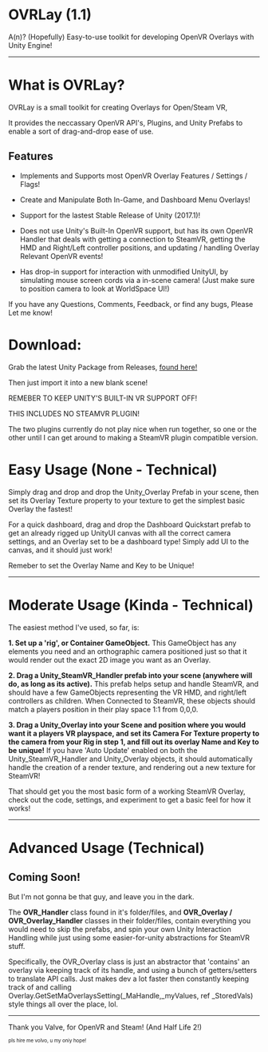# OVRLay (1.1)

A(n)? (Hopefully) Easy-to-use toolkit for developing OpenVR Overlays with Unity Engine!

---

What is OVRLay?
=

OVRLay is a small toolkit for creating Overlays for Open/Steam VR,

It provides the neccassary OpenVR API's, Plugins, and Unity Prefabs to enable a sort of drag-and-drop ease of use.

## Features
- Implements and Supports most OpenVR Overlay Features / Settings / Flags!

- Create and Manipulate Both In-Game, and Dashboard Menu Overlays!

- Support for the lastest Stable Release of Unity (2017.1)!

- Does not use Unity's Built-In OpenVR support, but has its own OpenVR Handler that deals with getting a connection to SteamVR, getting the HMD and Right/Left controller positions, and updating / handling Overlay Relevant OpenVR events!

- Has drop-in support for interaction with unmodified UnityUI, by simulating mouse screen cords via a in-scene camera! (Just make sure to position camera to look at WorldSpace UI!)

If you have any Questions, Comments, Feedback, or find any bugs, Please Let me know!

Download:
===

Grab the latest Unity Package from Releases, [found here!](https://github.com/benotter/OVRLay/releases)

Then just import it into a new blank scene!

REMEBER TO KEEP UNITY'S BUILT-IN VR SUPPORT OFF!

THIS INCLUDES NO STEAMVR PLUGIN!

The two plugins currently do not play nice when run together, so one or the other until I can get around to making a SteamVR plugin compatible version.


Easy Usage (None - Technical)
===

Simply drag and drop and drop the Unity_Overlay Prefab in your scene, then set its Overlay Texture property to your texture to get the simplest basic Overlay the fastest! 

For a quick dashboard, drag and drop the Dashboard Quickstart prefab to get an already rigged up UnityUI canvas with all the correct camera settings, and an Overlay set to be a dashboard type! Simply add UI to the canvas, and it should just work!

Remeber to set the Overlay Name and Key to be Unique!

---
Moderate Usage (Kinda - Technical)
===
The easiest method I've used, so far, is:

**1.  Set up a 'rig', or Container GameObject.** This GameObject has any elements you need and an orthographic camera positioned just so that it would render out the exact 2D image you want as an Overlay.

**2. Drag a Unity_SteamVR_Handler prefab into your scene (anywhere will do, as long as its active).** This prefab helps setup and handle SteamVR, and should have a few GameObjects representing the VR HMD, and right/left controllers as children. When Connected to SteamVR, these objects should match a players position in their play space 1:1 from 0,0,0.

**3. Drag a Unity_Overlay into your Scene and position where you would want it a players VR playspace, and set its Camera For Texture property to the camera from your Rig in step 1, and fill out its overlay Name and Key to be unique!** 
If you have 'Auto Update' enabled on both the Unity_SteamVR_Handler and Unity_Overlay objects, it should automatically handle the creation of a render texture, and rendering out a new texture for SteamVR!

That should get you the most basic form of a working SteamVR Overlay, check out the code, settings, and experiment to get a basic feel for how it works!

---
Advanced Usage (Technical)
===

## Coming Soon! 

But I'm not gonna be that guy, and leave you in the dark. 

The **OVR_Handler** class found in it's folder/files, and **OVR_Overlay / OVR_Overlay_Handler** classes in their folder/files, contain everything you would need to skip the prefabs, and spin your own Unity Interaction Handling while just using some easier-for-unity abstractions for SteamVR stuff.

Specifically, the OVR_Overlay class is just an abstractor that 'contains' an overlay via keeping track of its handle, and using a bunch of getters/setters to translate API calls. Just makes dev a lot faster then constantly keeping track of and calling Overlay.GetSetMaOverlaysSetting(_MaHandle,_myValues, ref _StoredVals) style things all over the place, lol.

---

Thank you Valve, for OpenVR and Steam! (And Half Life 2!)

<sup><sup>pls hire me volvo, u my oniy hope!</sup></sup>

